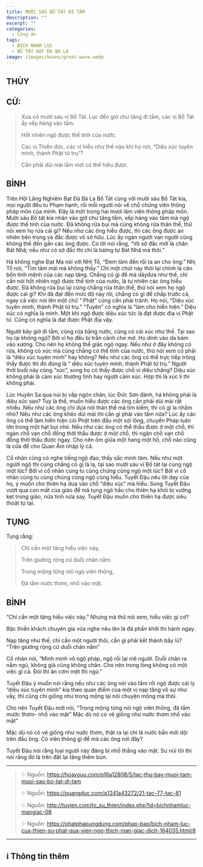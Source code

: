 ```yaml
---
title: MƯỜI SÁU BỒ TÁT ĐI TẮM
description: ""
excerpt: ""
categories:
  - Công án
tags:
  - BÍCH NHAM LỤC
  - BỒ TÁT BẠT ĐÀ BÀ LA
image: /images/koans/great-wave.webp
---
```


## THÙY


## CỬ:

> Xưa có mười sáu vị Bồ Tát. Lúc đến giờ chư tăng đi tắm, các vị Bồ Tát ấy xếp hàng vào tắm.
>
> Hốt nhiên ngộ được thể tính của nước. 
> 
> Các vị Thiền đức, các vị hiểu như thế nào khi họ nói, “Diệu xúc tuyên minh, thành Phật tử trụ”? 
> 
> Cần phải dùi mài lắm mới có thể hiểu được.

## BÌNH

Trên Hội Lăng Nghiêm Bạt Đà Bà La Bồ Tát cùng với mười sáu Bồ Tát kia, mọi người đều tu Phạm hạnh, rồi mỗi người nói về chỗ chứng viên thông pháp môn của mình. Đây là một trong hai mươi lăm viên thông pháp môn. Mười sáu Bồ tát kia nhân vào giờ chư tăng tắm, xếp hàng vào tắm mà ngộ được thể tính của nước. Đã không rửa bụi mà cũng không rửa thân thể, thử nói xem họ rửa cái gì? Nếu như các ông hiểu được, thì các ông được an nhiên bên trong và đắc được vô sở hữu. Lúc ấy ngàn người vạn người cũng không thể đến gần các ông được. Có lời nói rằng, “Vô sở đắc mới là chân Bát Nhã; nếu như có sở đắc thì chỉ là tương tự Bát Nhã mà thôi.”

Há không nghe Đạt Ma nói với NHị Tổ, “Đem tâm đến rồi ta an cho ông.” Nhị Tổ nói, “Tìm tâm mãi mà không thấy.” Chỉ một chút này thôi lại chính là căn bổn tính mệnh của các nạp tăng. Chẳng có gì để mà dâydưa như thế, chỉ cần nói hốt nhiên ngộ được thể tính của nước, là tự nhiên các ông hiểu được. Đã không rửa bụi lại cũng chẳng rửa thân thể, thử nói xem họ ngộ được cái gì? Khi đã đạt đến mức độ này rôì, chẳng có gì để chấp trước cả, ngay cả việc nói lên một chữ “ Phật” cũng cần phải tránh. Họ nói, “Diệu xúc tuyên minh, thành Phật tử trụ.” “Tuyên” có nghĩa là “làm cho hiển hiện.” Diệu xúc có nghĩa là minh. Một khi ngộ được diệu xúc tức là đạt được điạ vị Phật tử. Cũng có nghĩa là đạt được Phật địa vậy.

Người bây giờ đi tắm, cũng rửa bằng nước, cũng có cái xúc như thế. Tại sao họ lại không ngộ? Bởi vì họ đều bị trần cảnh che mờ. Họ dính vào da bám vào xương. Cho nên họ không thể giác ngộ ngay. Nếu như ở đây không có rửa, không có xúc mà cũng chẳng có thể tính của nước, thử nói xem có phải là “diệu xúc tuyên minh” hay không? Nếu như các ông có thể trực tiếp trông thấy được thì đó đúng là “ diệu xúc tuyên minh, thành Phật tử trụ.” Người thời buổi này cũng “xúc”, song họ có thấy được chỗ vi diệu chăng? Diệu xúc không phải là cảm xúc thường tình hay người cảm xúc. Hợp thì là xúc li thì không phải.

Lúc Huyên Sa qua núi bị vấp ngón chân, lúc Đức Sơn đánh, há không phải là diệu xúc sao? Tuy là thế, muốn hiểu được các ông cần phải dùi mài rất nhiều. Nếu như các ông chỉ dựa nơi thân thể mà tìm kiếm, thì có gì la nhằm nhò? Nếu như các ông khéo dùi mài thì cần gì phải vào tắm nữa? Lúc ấy các ông có thể làm hiển hiện cõi Phật trên đầu một sợi lông, chuyển Pháp luân lớn trong một hạt bụi nhỏ. Nếu như các ông có thể thấu được ở một chỗ, thì ngàn chỗ vạn chỗ đồng thời thấu được ở một chỗ, thì ngàn chỗ vạn chỗ đồng thời thấu được ngay. Cho nên ôm giữa một hang một hố, chỗ nào cũng là cửa để cho Quan Âm nhập lý cả.

Cổ nhân cũng có nghe tiếng ngộ đạo, thấy sắc minh tâm. Nếu như một người ngộ thì cũng chẳng có gì là lạ, tại sao mười sáu vị Bồ tát lại cùng ngộ một lúc? Bởi vì cổ nhân cùng tu cùng chứng cùng ngộ một lúc? Bởi vì cổ nhân cùng tu cùng chúng cùng ngộ cùng hiểu. Tuyết Đậu nêu lời dạy của họ, ý muốn cho thiên hạ dưạ vào chỗ “diệu xúc” mà hiểu. Song Tuyết Đậu vượt qua con mắt của giáo để mà tụng ngõ hầu cho thiên hạ khỏi bị vướng kẹt trong giáo, nửa tỉnh nửa say. Tuyết Đậu muốn cho thiên hạ được siêu thoát tự tại.

## TỤNG

Tụng rằng:

> Chỉ cần một tăng hiểu việc này,
>
> Trên giường rộng cứ duỗi chân nằm.
>
> Trong mộng từng nói ngộ viên thông,
>
> Đã tắm nước thơm, nhổ vào mặt.

## BÌNH

“Chỉ cần một tăng hiểu việc này.” Nhưng mà thử nói xem, hiểu việc gì cơ? 

Bậc thiền khách chuyên gia vừa nghe nêu lên là đã phấn khởi thi hành ngay. 

Nạp tăng như thế, chỉ cần một người thôi, cần gì phải kết thành bầy lũ? “Trên giường rộng cứ duỗi chân nằm” 

Cổ nhân nói, “Minh minh vô ngộ pháp, ngộ rồi lại mê người. Duỗi chân ra nằm ngủ, không giả cũng không chân. Cho nên trong lòng không có một việc gì cả. Đói thì ăn cơm mệt thì ngủ.”

Tuyết Đậu ý muốn nói rằng nếu như các ông nói vào tắm rồi ngộ được cái lý “diệu xúc tuyên minh” kia theo quan điểm của một vị nạp tăng vô sự như vầy, thì cũng chỉ giống như trong mộng lại nói chuyện mộng mà thôi. 

Cho nên Tuyết Đậu mới nói, “Trong mộng từng nói ngộ viên thông, đã tắm mước thơm- nhổ vào mặt” Mặc dù nó có vẻ giống như nước thơm nhổ vào mặt” 

Mặc dù nó có vẻ giống như nước thơm, thật ra lại chỉ là nước bẩn mới dội trên đầu ông. Có viên thông gì để mà các ông nói đây? 

Tuyết Đậu nói rằng loại người này đáng bị nhổ thẳng vào mặt. Sư núi tôi thì nói rằng đó là trên đất lại tăng thêm bùn.

<hr class="blog-rule" />

> ✨ Nguồn: https://hoavouu.com/p16a12808/5/tac-thu-bay-muoi-tam-muoi-sau-bo-tat-di-tam
>
> ✨ Nguồn: https://quangduc.com/p1241a43272/21-tac-77-tac-81
>
> ✨ Nguồn: http://tuvien.com/to_su_thien/index.php?id=bichnhamluc-mangiac-08
>
> ✨ Nguồn: https://phatphapungdung.com/phap-bao/bich-nham-luc-cua-thien-su-phat-qua-vien-ngo-thich-man-giac-dich-164035.html/8

<hr class="blog-rule" />

## ℹ️ Thông tin thêm

[^1]: ⭐️ <a href="/masters" target="_blank">BỒ TÁT BẠT ĐÀ BÀ LA</a>
